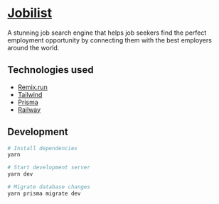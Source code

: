 # [Jobilist](https://jobilist.com)

A stunning job search engine that helps job seekers find the perfect employment opportunity by connecting them with the best employers around the world.

## Technologies used

- [Remix.run](https://remix.run)
- [Tailwind](https://tailwindcss.com)
- [Prisma](https://prisma.io)
- [Railway](https://railway.app)

## Development

```bash
# Install dependencies
yarn

# Start development server
yarn dev

# Migrate database changes
yarn prisma migrate dev
```
